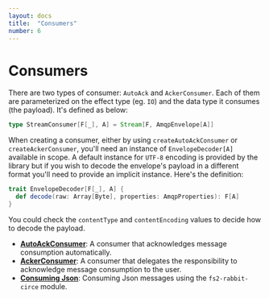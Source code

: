 ```yaml
---
layout: docs
title:  "Consumers"
number: 6
---
```


# Consumers

There are two types of consumer: `AutoAck` and `AckerConsumer`. Each of them are parameterized on the effect type (eg. `IO`) and the data type it consumes (the payload). It's defined as below:

```scala
type StreamConsumer[F[_], A] = Stream[F, AmqpEnvelope[A]]
```

When creating a consumer, either by using `createAutoAckConsumer` or `createAckerConsumer`, you'll need an instance of `EnvelopeDecoder[A]` available in scope. A default instance for `UTF-8` encoding is provided by the library but if you wish to decode the envelope's payload in a different format you'll need to provide an implicit instance. Here's the definition:

```scala
trait EnvelopeDecoder[F[_], A] {
  def decode(raw: Array[Byte], properties: AmqpProperties): F[A]
}
```

You could check the `contentType` and `contentEncoding` values to decide how to decode the payload.

- **[AutoAckConsumer](./autoackconsumer.html)**: A consumer that acknowledges message consumption automatically.
- **[AckerConsumer](./ackerconsumer)**: A consumer that delegates the responsibility to acknowledge message consumption to the user.
- **[Consuming Json](./json.html)**: Consuming Json messages using the `fs2-rabbit-circe` module.
